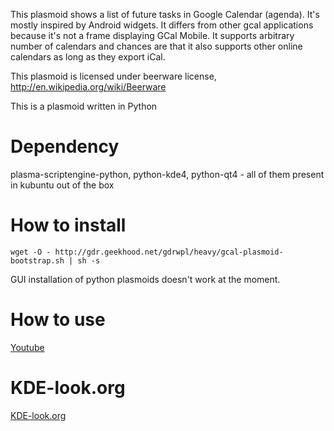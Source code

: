 This plasmoid shows a list of future tasks in Google Calendar (agenda). It's mostly inspired by Android widgets. It differs from other gcal applications because it's not a frame displaying GCal Mobile. It supports arbitrary number of calendars and chances are that it also supports other online calendars as long as they export iCal.

This plasmoid is licensed under beerware license, http://en.wikipedia.org/wiki/Beerware

This is a plasmoid written in Python

# Dependency
plasma-scriptengine-python, python-kde4, python-qt4 - all of them present in kubuntu out of the box

# How to install
`wget -O - http://gdr.geekhood.net/gdrwpl/heavy/gcal-plasmoid-bootstrap.sh | sh -s`

GUI installation of python plasmoids doesn't work at the moment.

# How to use
[Youtube](http://www.youtube.com/watch?v=gLf5zpCgnWE)

# KDE-look.org
[KDE-look.org](http://kde-look.org/content/show.php?content=134032)
